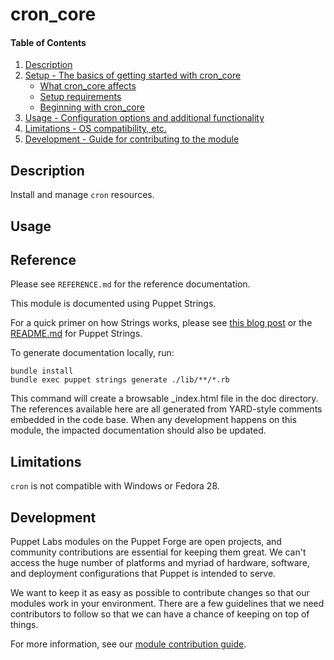 
# cron_core

#### Table of Contents

1. [Description](#description)
2. [Setup - The basics of getting started with cron_core](#setup)
    * [What cron_core affects](#what-cron_core-affects)
    * [Setup requirements](#setup-requirements)
    * [Beginning with cron_core](#beginning-with-cron_core)
3. [Usage - Configuration options and additional functionality](#usage)
4. [Limitations - OS compatibility, etc.](#limitations)
5. [Development - Guide for contributing to the module](#development)

## Description

Install and manage `cron` resources.


## Usage


## Reference

Please see `REFERENCE.md` for the reference documentation.

This module is documented using Puppet Strings.

For a quick primer on how Strings works, please see [this blog post](https://puppet.com/blog/using-puppet-strings-generate-great-documentation-puppet-modules) or the [README.md](https://github.com/puppetlabs/puppet-strings/blob/master/README.md) for Puppet Strings.

To generate documentation locally, run:

```
bundle install
bundle exec puppet strings generate ./lib/**/*.rb
```

This command will create a browsable \_index.html file in the doc directory. The references available here are all generated from YARD-style comments embedded in the code base. When any development happens on this module, the impacted documentation should also be updated.

## Limitations

`cron` is not compatible with Windows or Fedora 28.

## Development

Puppet Labs modules on the Puppet Forge are open projects, and community contributions are essential for keeping them great. We can't access the huge number of platforms and myriad of hardware, software, and deployment configurations that Puppet is intended to serve.

We want to keep it as easy as possible to contribute changes so that our modules work in your environment. There are a few guidelines that we need contributors to follow so that we can have a chance of keeping on top of things.

For more information, see our [module contribution guide](https://docs.puppetlabs.com/forge/contributing.html).